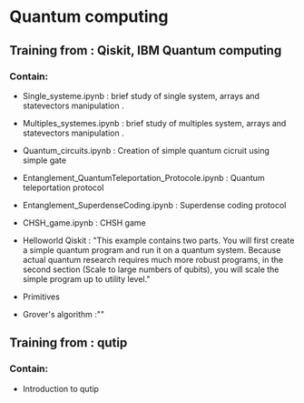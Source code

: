 # Quantum computing

## Training from : Qiskit, IBM Quantum computing

### Contain: 

* Single_systeme.ipynb : brief study of single system, arrays and statevectors manipulation .
* Multiples_systemes.ipynb : brief study of multiples system, arrays and statevectors manipulation .
* Quantum_circuits.ipynb : Creation of simple quantum cicruit using simple gate
* Entanglement_QuantumTeleportation_Protocole.ipynb : Quantum teleportation protocol
* Entanglement_SuperdenseCoding.ipynb : Superdense coding protocol
* CHSH_game.ipynb : CHSH game

* Helloworld Qiskit : "This example contains two parts. You will first create a simple quantum program and run it on a quantum system. 
Because actual quantum research requires much more robust programs, in the second section (Scale to large numbers of qubits), you will scale the simple program up to utility level."

*  Primitives

* Grover's algorithm :""

## Training from : qutip

### Contain: 

* Introduction to qutip

